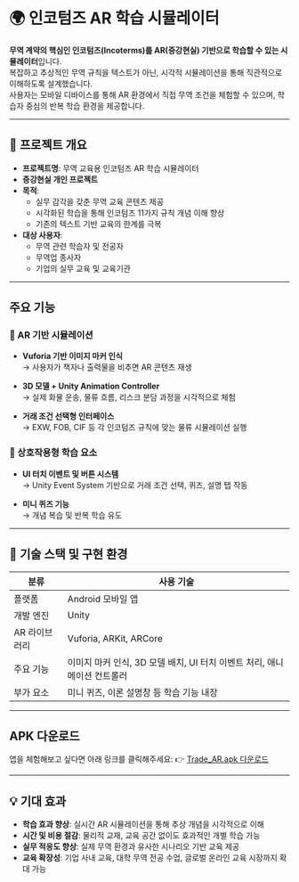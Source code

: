 # 🌍 인코텀즈 AR 학습 시뮬레이터
**무역 계약의 핵심인 인코텀즈(Incoterms)를 AR(증강현실) 기반으로 학습할 수 있는 시뮬레이터**입니다.  
복잡하고 추상적인 무역 규칙을 텍스트가 아닌, 
시각적 시뮬레이션을 통해 직관적으로 이해하도록 설계했습니다.  
사용자는 모바일 디바이스를 통해 AR 환경에서 직접 무역 조건을 체험할 수 있으며, 
학습자 중심의 반복 학습 환경을 제공합니다.

-----

## 📌 프로젝트 개요
- **프로젝트명**: 무역 교육용 인코텀즈 AR 학습 시뮬레이터
- **증강현실 개인 프로젝트**
- **목적**:
  - 실무 감각을 갖춘 무역 교육 콘텐츠 제공
  - 시각화된 학습을 통해 인코텀즈 11가지 규칙 개념 이해 향상
  - 기존의 텍스트 기반 교육의 한계를 극복
- **대상 사용자**:
  - 무역 관련 학습자 및 전공자
  - 무역업 종사자
  - 기업의 실무 교육 및 교육기관
 
-----

## 주요 기능

### 🔹 AR 기반 시뮬레이션

- **Vuforia 기반 이미지 마커 인식**  
  → 사용자가 책자나 출력물을 비추면 AR 콘텐츠 재생

- **3D 모델 + Unity Animation Controller**  
  → 실제 화물 운송, 물류 흐름, 리스크 분담 과정을 시각적으로 체험

- **거래 조건 선택형 인터페이스**  
  → EXW, FOB, CIF 등 각 인코텀즈 규칙에 맞는 물류 시뮬레이션 실행

### 🔹 상호작용형 학습 요소

- **UI 터치 이벤트 및 버튼 시스템**  
  → Unity Event System 기반으로 거래 조건 선택, 퀴즈, 설명 탭 작동

- **미니 퀴즈 기능**  
  → 개념 복습 및 반복 학습 유도

-----

## 📱 기술 스택 및 구현 환경

| 분류 | 사용 기술 |
|------|-----------|
| 플랫폼 | Android 모바일 앱 |
| 개발 엔진 | Unity |
| AR 라이브러리 | Vuforia, ARKit, ARCore |
| 주요 기능 | 이미지 마커 인식, 3D 모델 배치, UI 터치 이벤트 처리, 애니메이션 컨트롤러 |
| 부가 요소 | 미니 퀴즈, 이론 설명창 등 학습 기능 내장 |

-----
## APK 다운로드
앱을 체험해보고 싶다면 아래 링크를 클릭해주세요:
👉 [Trade_AR.apk 다운로드](https://drive.google.com/file/d/1tpDhnZOSkk0MG2KcHQxZJPJUH6iS4myC/view?usp=sharing)

-----

## 💡 기대 효과

- **학습 효과 향상**: 실시간 AR 시뮬레이션을 통해 추상 개념을 시각적으로 이해
- **시간 및 비용 절감**: 물리적 교재, 교육 공간 없이도 효과적인 개별 학습 가능
- **실무 적응도 향상**: 실제 무역 환경과 유사한 시나리오 기반 교육 제공
- **교육 확장성**: 기업 사내 교육, 대학 무역 전공 수업, 글로벌 온라인 교육 시장까지 확대 가능


